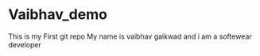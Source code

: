 # Vaibhav_demo
This is my First git repo
My name  is vaibhav gaikwad and i am a softewear developer 


